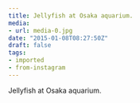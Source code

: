 ```yaml
---
title: Jellyfish at Osaka aquarium.
media:
- url: media-0.jpg
date: "2015-01-08T08:27:50Z"
draft: false
tags:
- imported
- from-instagram
---
```

Jellyfish at Osaka aquarium.
